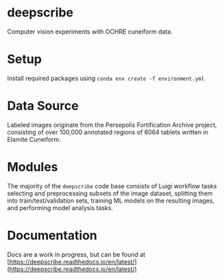 # deepscribe
Computer vision experiments with OCHRE cuneiform data. 

# Setup

Install required packages using `conda env create -f environment.yml`

# Data Source

Labeled images originate from the Persepolis Fortification Archive project, consisting of over 100,000 annotated regions of 6064 tablets written in Elamite Cuneiform. 

# Modules

The majority of the `deepscribe` code base consists of Luigi workflow tasks selecting and preprocessing subsets of the image dataset, splitting them into train/test/validation sets, training ML models on the resulting images, and performing model analysis tasks. 

# Documentation

Docs are a work in progress, but can be found at [https://deepscribe.readthedocs.io/en/latest/](https://deepscribe.readthedocs.io/en/latest/)
